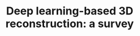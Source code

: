 ---
title: "Deep learning-based 3D reconstruction: a survey"
journal: "Artificial Intelligence Review "
publicationDate: "2023-01-28"
authors:
  - "Taha Samavati"
  - "Mohsen Soryani"
link: "https://link.springer.com/article/10.1007/s10462-023-10399-2"
paperId: "10.1007/s10462-023-10399-2"
---